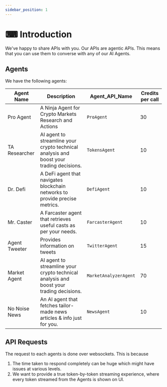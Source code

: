 ```yaml
---
sidebar_position: 1
---
```


# ⌨ Introduction

We've happy to share APIs with you. Our APIs are agentic APIs. This means that
you can use them to converse with any of our AI Agents.



## Agents

We have the following agents:

|Agent Name | Description | Agent_API_Name| Credits per call|
|---|---|---|---|
|Pro Agent| A Ninja Agent for Crypto Markets Research and Actions | `ProAgent` | 30|
|TA Researcher | AI agent to streamline your crypto technical analysis and boost your trading decisions. | `TokensAgent` | 10 |
|Dr. Defi| A DeFi agent that navigates blockchain networks to provide precise metrics. | `DefiAgent` | 10|
|Mr. Caster | A Farcaster agent that retrieves useful casts as per your needs. | `FarcasterAgent` | 10|
|Agent Tweeter| Provides information on tweets | `TwitterAgent` | 15 |
|Market Agent| AI agent to streamline your crypto technical analysis and boost your trading decisions. | `MarketAnalyzerAgent` | 70|
|No Noise News|An AI agent that fetches tailor-made news articles & info just for you.|`NewsAgent`| 10|

## API Requests

The request to each agents is done over websockets. This is because

1. The time taken to respond completely can be huge which might have issues at various levels.
2. We want to provide a true token-by-token streaming experience, where every token
streamed from the Agents is shown on UI.

